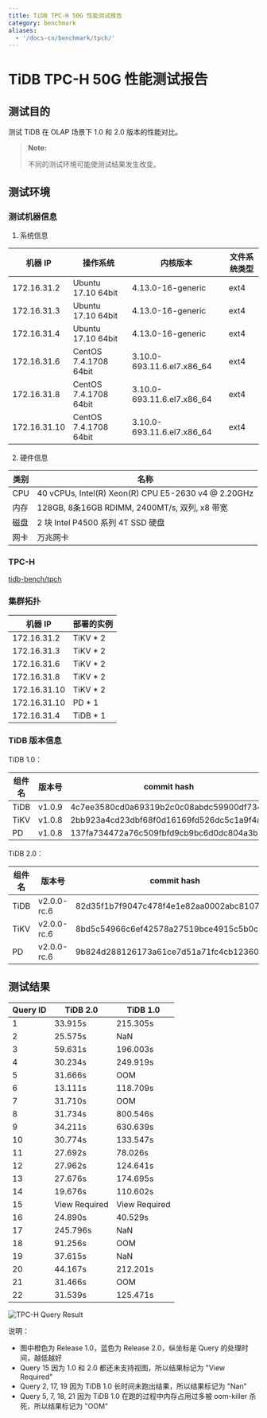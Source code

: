 ```yaml
---
title: TiDB TPC-H 50G 性能测试报告
category: benchmark
aliases:
  - '/docs-cn/benchmark/tpch/'
---
```


# TiDB TPC-H 50G 性能测试报告

## 测试目的

测试 TiDB 在 OLAP 场景下 1.0 和 2.0 版本的性能对比。

> **Note:**
> 
> 不同的测试环境可能使测试结果发生改变。

## 测试环境

### 测试机器信息

1. 系统信息

| 机器 IP        | 操作系统                  | 内核版本                          | 文件系统类型 |
| ------------ | --------------------- | ----------------------------- | ------ |
| 172.16.31.2  | Ubuntu 17.10 64bit    | 4.13.0-16-generic             | ext4   |
| 172.16.31.3  | Ubuntu 17.10 64bit    | 4.13.0-16-generic             | ext4   |
| 172.16.31.4  | Ubuntu 17.10 64bit    | 4.13.0-16-generic             | ext4   |
| 172.16.31.6  | CentOS 7.4.1708 64bit | 3.10.0-693.11.6.el7.x86\_64 | ext4   |
| 172.16.31.8  | CentOS 7.4.1708 64bit | 3.10.0-693.11.6.el7.x86\_64 | ext4   |
| 172.16.31.10 | CentOS 7.4.1708 64bit | 3.10.0-693.11.6.el7.x86\_64 | ext4   |


2. 硬件信息

| 类别  | 名称                                                  |
| --- | --------------------------------------------------- |
| CPU | 40 vCPUs, Intel(R) Xeon(R) CPU E5-2630 v4 @ 2.20GHz |
| 内存  | 128GB, 8条16GB RDIMM, 2400MT/s, 双列, x8 带宽            |
| 磁盘  | 2 块 Intel P4500 系列 4T SSD 硬盘                        |
| 网卡  | 万兆网卡                                                |


### TPC-H

[tidb-bench/tpch](https://github.com/pingcap/tidb-bench/tree/master/tpch)

### 集群拓扑

| 机器 IP        | 部署的实例       |
| ------------ | ----------- |
| 172.16.31.2  | TiKV \* 2 |
| 172.16.31.3  | TiKV \* 2 |
| 172.16.31.6  | TiKV \* 2 |
| 172.16.31.8  | TiKV \* 2 |
| 172.16.31.10 | TiKV \* 2 |
| 172.16.31.10 | PD \* 1   |
| 172.16.31.4  | TiDB \* 1 |


### TiDB 版本信息

TiDB 1.0：

| 组件名  | 版本号    | commit hash                              |
| ---- | ------ | ---------------------------------------- |
| TiDB | v1.0.9 | 4c7ee3580cd0a69319b2c0c08abdc59900df7344 |
| TiKV | v1.0.8 | 2bb923a4cd23dbf68f0d16169fd526dc5c1a9f4a |
| PD   | v1.0.8 | 137fa734472a76c509fbfd9cb9bc6d0dc804a3b7 |


TiDB 2.0：

| 组件名  | 版本号         | commit hash                              |
| ---- | ----------- | ---------------------------------------- |
| TiDB | v2.0.0-rc.6 | 82d35f1b7f9047c478f4e1e82aa0002abc8107e7 |
| TiKV | v2.0.0-rc.6 | 8bd5c54966c6ef42578a27519bce4915c5b0c81f |
| PD   | v2.0.0-rc.6 | 9b824d288126173a61ce7d51a71fc4cb12360201 |


## 测试结果

| Query ID | TiDB 2.0      | TiDB 1.0      |
| -------- | ------------- | ------------- |
| 1        | 33.915s       | 215.305s      |
| 2        | 25.575s       | NaN           |
| 3        | 59.631s       | 196.003s      |
| 4        | 30.234s       | 249.919s      |
| 5        | 31.666s       | OOM           |
| 6        | 13.111s       | 118.709s      |
| 7        | 31.710s       | OOM           |
| 8        | 31.734s       | 800.546s      |
| 9        | 34.211s       | 630.639s      |
| 10       | 30.774s       | 133.547s      |
| 11       | 27.692s       | 78.026s       |
| 12       | 27.962s       | 124.641s      |
| 13       | 27.676s       | 174.695s      |
| 14       | 19.676s       | 110.602s      |
| 15       | View Required | View Required |
| 16       | 24.890s       | 40.529s       |
| 17       | 245.796s      | NaN           |
| 18       | 91.256s       | OOM           |
| 19       | 37.615s       | NaN           |
| 20       | 44.167s       | 212.201s      |
| 21       | 31.466s       | OOM           |
| 22       | 31.539s       | 125.471s      |


![TPC-H Query Result](/media/tpch-query-result.png)

说明：

- 图中橙色为 Release 1.0，蓝色为 Release 2.0，纵坐标是 Query 的处理时间，越低越好
- Query 15 因为 1.0 和 2.0 都还未支持视图，所以结果标记为 "View Required"
- Query 2, 17, 19 因为 TiDB 1.0 长时间未跑出结果，所以结果标记为 "Nan"
- Query 5, 7, 18, 21 因为 TiDB 1.0 在跑的过程中内存占用过多被 oom-killer 杀死，所以结果标记为 "OOM"